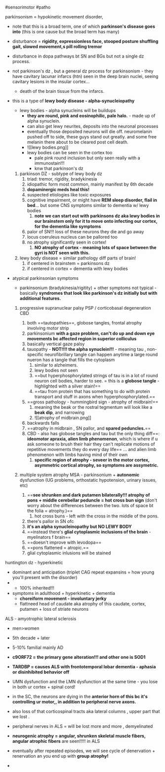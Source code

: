 #sensorimotor #patho 

parkinsonism = hypokinetic movement disorder, 
- note that this is a broad term, one of which **parkinson's disease goes into** (this is one cause but the broad term has many)
- disturbance = **rigidity, expressionless face, stooped posture shuffling gait, slowed movement,s pill rolling tremor**

- disturbance in dopa pathways bt SN and BGs but not a single dz process. 
- not parkinson's dz , but a general dz process for parkinsonism - they have cavitary lacunar infarcs (htn) seen in the deep brain nuclei, seeing cavitary lesions in the insular cortex... 
	- death of the brain tissue from the infarcs. 
- this is a type of **lewy body disease - alpha-synucleiopathy**
	- lewy bodies - alpha synucleins will be buildups 
		- **they are round, pink and eosinophilic, pale halo.** - made up of alpha synuclein. 
		- can also get lewy neurites, deposits into the neuronal processes 
		- eventually those deposited neurons will die off. neuromelanin pushed off to side, these guys stand out greatly. and some free melanin there about to be cleared post cell death. 
		- ![[lewy bodies.png]]
		- lewy bodies can be seen in the cortex too
			- pale pink round inclusion but only seen really with a immunostain!!!
			- knw that parkinson's dz 
	1. parkinson DZ - subtype of lewy body dz 
		1. triad: tremor, rigidity, bradykinesia
		2. idiopathic form most common, mainly manifest by 6th decade
		3. **dopaminergic meds heal this!**
		4. suspected etiologies like toxic exposures 
		5. cognitive impairment, or might have **REM sleep disorder, flail in bed**... but some CNS symptoms similar to dementia w/ lewy bodies 
			1. **note we can start out with parkinsons dz aka lewy bodies in our brainstem only for it to move onto infecting our cortex, for the dementia like symptoms**
		6. palor of SN!!! loss of these neurons they die and go away 
		7. locus coeruleus nucleus can be pallored too 
		8. no atrophy significantly seen in cortex!
			1. **NO atrophy of cortex - meaning lots of space between the gyri is NOT seen with this.**
	2. lewy body disease = similar pathology diff parts of brain! 
		1. if centered in brainstem = parkinsons dz
		2. if centered in cortex = dementia with lewy bodies 
- atypical parkinsonian symptoms
	- parkinsonium (bradykinesia/rigitity) + other symptoms not typical  - basically **syndromes that look like parkinson's dz initially but with additional features.**
	1. progressive supranuclear palsy PSP / corticobasal degeneration CBD
		1. both ==tautopathies==, globose tangles, frontal atrophy involving motor strip 
		2. parkinsonium **with a gaze problem, can't do up and down eye movements bc affected region in superior colliculus**
		3. basically vertical gaze palsy 
		4. tauopathy - **NOT!!!! the alpha synuclein!!!** - meaning tau , non-specific neurofibrillary tangle can happen anytime a large round nueron has a tangle that fills the cytoplasm 
			1. similar to alzheimers. 
			2. lewy bodies not seen 
			3. ==but hyperphosphorylated strings of tau is in a lot of round neuron cell bodies, harder to see. = this is a **globose tangle** - highlighted with a silver stain!== 
			4. ==tau from protein that has something to do with protein transport and stuff in axons when hyperphosphorylated.== 
		5. ==gross pathology - hummingbird sign - atrophy of midbrain!== 
			1. meaning the beak or the rostral tegmentum will look like a **beak dip**, and narrowing 
			2. ![[atrophy of midbrain.png]]
		6. backwards falls
		7. ==atrophy in midbrain , SN pallor, and **spared peduncles.**== 
		8. CBD - also has globose tangles and tau but the only thing diff==: **ideomotor apraxia, alien limb phenomenon**, which is where if u ask someone to brush their hair they can't replicate motions of repetitive movements they do every day life== ... and alien limb phenomenon with limbs having mind of their own  
			1. **specific region of atrophy - seveer in the motor cortex, asymmetric cortical atrophy, so symptoms are assymetric.**

	2. multiple system atrophy MSA - parkinsonium + **autonomic** dysfunction (UG problems, orthostatic hypotension, urinary issues, etc)
		1. ==**see shrunken and dark putamen bilaterally!!! atrophy of pons + middle cerebellar peduncle = hot cross bun sign** (don't worry about the differences between the two. lots of space bt the folia = atrophy.)==
			1. hot cross buns - left with the cross in the middle of the pons. 
		2. there's pallor in SN ofc 
		3. **it's an alpha synucleinopathy but NO LEWY BODY** 
		4. ==instead there's **glial cytoplasmic inclusions of the brain** - myelinators f brain== 
		5. ==doesn't improve with levodopa== 
		6. ==pons flattened = atropic.== 
		7. glial cytoplasmic inlusions will be stained 

huntington dz - hyperkinetic
- dominant and anticipation (triplet CAG repeat expansins = how young you'll present with the disorder)
- - 100% inherited!!! 
- symptoms in adulthood + hyperkinetic + dementia
	- **choreiform movement - involuntary jerky**
	- flattneed head of caudate aka atrophy of this caudate, cortex, putamen + loss of striate neurons 


ALS - amyotrophic lateral sclerosis 
- men>women 
- 5th decade + later 
- 5-10% familial mainly AD 
- **c9ORF72 = the primary gene alteration!!! and other one is SOD1**
- **TARDBP = causes ALS with frontotemporal lobar dementia - aphasia or disinhibited behavior off**
- UMN dysfunction and the LMN dysfunction at the same time - you lose in both ur cortex + spinal cord! 
- in the SC, the neurons are dying in the **anterior horn of this bc it's controlling ur motor,, in addition to peripheral nerve axons.**
- also loss of that corticospinal tracts aka lateral columns , upper part that we lost . 
- peripheral nerves in ALS = will be lost more and more , demyelinated
- **neurogenic atrophy = angular, shrunken skeletal muscle fibers, angular atrophic fibers** are seen!!!!! in ALS
- eventually after repeated episodes, we will see cycle of denervation + renervation an you end up with **group atrophy!**



- 